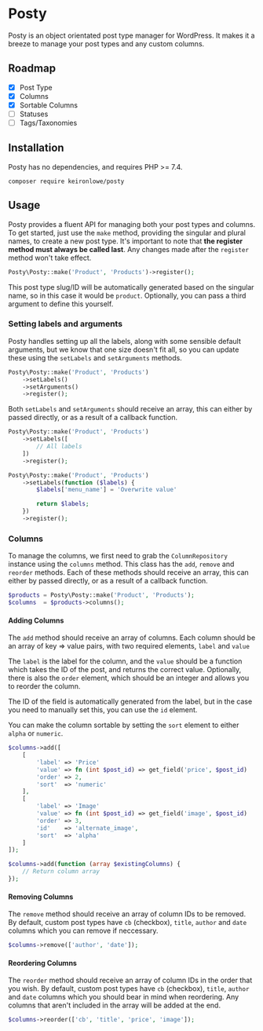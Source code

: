 # Posty
Posty is an object orientated post type manager for WordPress. It makes it a breeze to manage your post types and any custom columns.

## Roadmap
- [x] Post Type
- [x] Columns
- [x] Sortable Columns
- [ ] Statuses
- [ ] Tags/Taxonomies

## Installation
Posty has no dependencies, and requires PHP >= 7.4.

```
composer require keironlowe/posty
```

## Usage
Posty provides a fluent API for managing both your post types and columns. To get started, just use the `make` method, providing the singular and plural names, to create a new post type. It's important to note that **the register method must always be called last**. Any changes made after the `register` method won't take effect. 
```php
Posty\Posty::make('Product', 'Products')->register();
```
This post type slug/ID will be automatically generated based on the singular name, so in this case it would be `product`. Optionally, you can pass a third argument to define this yourself.

### Setting labels and arguments
Posty handles setting up all the labels, along with some sensible default arguments, but we know that one size doesn't fit all, so you can update these using the `setLabels` and `setArguments` methods.
```php
Posty\Posty::make('Product', 'Products')
    ->setLabels()
    ->setArguments()
    ->register();
```
Both `setLabels` and `setArguments` should receive an array, this can either by passed directly, or as a result of a callback function.
```php
Posty\Posty::make('Product', 'Products')
    ->setLabels([
        // All labels
    ])
    ->register();
```
```php
Posty\Posty::make('Product', 'Products')
    ->setLabels(function ($labels) {
        $labels['menu_name'] = 'Overwrite value'

        return $labels;
    })
    ->register();
```

### Columns
To manage the columns, we first need to grab the `ColumnRepository` instance using the `columns` method. This class has the `add`, `remove` and `reorder` methods. Each of these methods should receive an array, this can either by passed directly, or as a result of a callback function.
```php
$products = Posty\Posty::make('Product', 'Products');
$columns  = $products->columns();
```

#### Adding Columns
The `add` method should receive an array of columns. Each column should be an array of key => value pairs, with two required elements, `label` and `value`

The `label` is the label for the column, and the `value` should be a function which takes the ID of the post, and returns the correct value. Optionally, there is also the `order` element, which should be an integer and allows you to reorder the column.

The ID of the field is automatically generated from the label, but in the case you need to manually set this, you can use the `id` element.

You can make the column sortable by setting the `sort` element to either `alpha` or `numeric`. 
```php
$columns->add([
    [
        'label' => 'Price'
        'value' => fn (int $post_id) => get_field('price', $post_id)
        'order' => 2,
        'sort'  => 'numeric'
    ],
    [
        'label' => 'Image'
        'value' => fn (int $post_id) => get_field('image', $post_id)
        'order' => 3,
        'id'    => 'alternate_image',
        'sort'  => 'alpha'
    ]
]);

$columns->add(function (array $existingColumns) {
    // Return column array
});
```

#### Removing Columns
The `remove` method should receive an array of column IDs to be removed. By default, custom post types have `cb` (checkbox), `title`, `author` and `date` columns which you can remove if neccessary.
```php
$columns->remove(['author', 'date']);
```

#### Reordering Columns
The `reorder` method should receive an array of column IDs in the order that you wish. By default, custom post types have `cb` (checkbox), `title`, `author` and `date` columns which you should bear in mind when reordering. Any columns that aren't included in the array will be added at the end.
```php
$columns->reorder(['cb', 'title', 'price', 'image']);
``` 